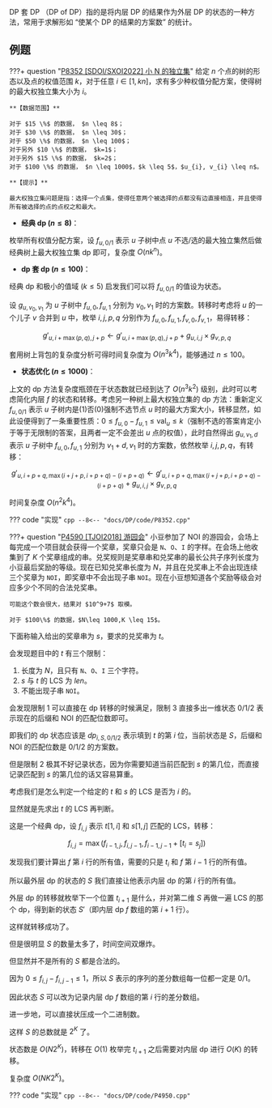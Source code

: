DP 套 DP （DP of DP）指的是将内层 DP 的结果作为外层 DP 的状态的一种方法，常用于求解形如 “使某个 DP 的结果的方案数” 的统计。

## 例题

???+ question "[P8352 [SDOI/SXOI2022] 小 N 的独立集](https://www.luogu.com.cn/problem/P8352)"
    给定 $n$ 个点的树的形态以及点的权值范围 $k$，对于任意 $i \in [1, kn]$，求有多少种权值分配方案，使得树的最大权独立集大小为 $i$。

    **【数据范围】**

    对于 $15 \%$ 的数据， $n \leq 8$；  
    对于 $30 \%$ 的数据， $n \leq 30$；  
    对于 $50 \%$ 的数据， $n \leq 100$；  
    对于另外 $10 \%$ 的数据， $k=1$；  
    对于另外 $15 \%$ 的数据， $k=2$；  
    对于 $100 \%$ 的数据， $n \leq 1000$，$k \leq 5$，$u_{i}, v_{i} \leq n$。

    **【提示】**

    最大权独立集问题是指：选择一个点集，使得任意两个被选择的点都没有边直接相连，并且使得所有被选择的点的点权之和最大。

+ **经典 dp ($n \leq 8$)**：

枚举所有权值分配方案，设 $f_{u,0/1}$ 表示 $u$ 子树中点 $u$ 不选/选的最大独立集然后做经典树上最大权独立集 dp 即可，复杂度 $O(nk^n)$。

+ **dp 套 dp ($n \leq 100$)**：

经典 dp 和极小的值域 ($k \leq 5$) 启发我们可以将 $f_{u,0/1}$ 的值设为状态。

设 $g_{u,v_0,v_1}$ 为 $u$ 子树中 $f_{u,0}, f_{u,1}$ 分别为 $v_0, v_1$ 时的方案数。转移时考虑将 $u$ 的一个儿子 $v$ 合并到 $u$ 中，枚举 $i, j, p, q$ 分别作为 $f_{u,0}, f_{u,1}, f_{v,0}, f_{v,1}$，易得转移：

$$
g'_{u,i+\max(p,q),j+p} \leftarrow g'_{u,i+\max(p,q),j+p} + g_{u,i,j} \times g_{v,p,q}
$$

套用树上背包的复杂度分析可得时间复杂度为 $O(n^3k^4)$，能够通过 $n \leq 100$。

+ **状态优化 ($n \leq 1000$)**：

上文的 dp 方法复杂度瓶颈在于状态数就已经到达了 $O(n^3k^2)$ 级别，此时可以考虑简化内层 $f$ 的状态和转移。考虑另一种树上最大权独立集的 dp 方法：重新定义 $f_{u,0/1}$ 表示 $u$ 子树内是$(1)$否$(0)$强制不选节点 $u$ 时的最大方案大小，转移显然，如此设便得到了一条重要性质：$0 \leq f_{u,0} - f_{u,1} \leq \text{val}_u \leq k$（强制不选的答案肯定小于等于无限制的答案，且两者一定不会差出 $u$ 点的权值），此时自然得出 $g_{u,v_1,d}$ 表示 $u$ 子树中 $f_{u,0}, f_{u,1}$ 分别为 $v_1 + d, v_1$ 时的方案数，依然枚举 $i, j, p, q$，有转移：

$$
g'_{u,i+p+q,\max(i+j+p,i+p+q)-(i+p+q)} \leftarrow g'_{u,i+p+q,\max(i+j+p,i+p+q)-(i+p+q)} + g_{u,i,j} \times g_{v,p,q}
$$

时间复杂度 $O(n^2k^4)$。

??? code "实现"
    ```cpp
    --8<-- "docs/DP/code/P8352.cpp"
    ```

???+ question "[P4590 [TJOI2018] 游园会](https://www.luogu.com.cn/problem/P4590)"
    小豆参加了 NOI 的游园会，会场上每完成一个项目就会获得一个奖章，奖章只会是 $\texttt{N}$、$\texttt{O}$、$\texttt{I}$ 的字样。在会场上他收集到了 $K$ 个奖章组成的串。兑奖规则是奖章串和兑奖串的最长公共子序列长度为小豆最后奖励的等级。现在已知兑奖串长度为 $N$，并且在兑奖串上不会出现连续三个奖章为 $\texttt{NOI}$，即奖章中不会出现子串 $\texttt{NOI}$。现在小豆想知道各个奖励等级会对应多少个不同的合法兑奖串。

    可能这个数会很大，结果对 $10^9+7$ 取模。

    对于 $100\%$ 的数据，$N\leq 1000,K \leq 15$。

下面称输入给出的奖章串为 $s$，要求的兑奖串为 $t$。

会发现题目中的 $t$ 有三个限制：

1. 长度为 $N$，且只有 $\texttt{N}$、$\texttt{O}$、$\texttt{I}$ 三个字符。
2. $s$ 与 $t$ 的 LCS 为 $len$。
3. 不能出现子串 $\texttt{NOI}$。

会发现限制 1 可以直接在 dp 转移的时候满足，限制 3 直接多出一维状态 $0/1/2$ 表示现在的后缀和 NOI 的匹配位数即可。

即我们的 dp 状态应该是 $dp_{i,S,0/1/2}$ 表示填到 $t$ 的第 $i$ 位，当前状态是 $S$，后缀和 NOI 的匹配位数是 $0/1/2$ 的方案数。

但是限制 2 极其不好记录状态，因为你需要知道当前匹配到 $s$ 的第几位，而直接记录匹配到 $s$ 的第几位的话又容易算重。

考虑我们是怎么判定一个给定的 $t$ 和 $s$ 的 LCS 是否为 $i$ 的。

显然就是先求出 $t$ 的 LCS 再判断。

这是一个经典 dp，设 $f_{i,j}$ 表示 $t[1,i]$ 和 $s[1,j]$ 匹配的 LCS，转移：

$$
f_{i,j} = \max(f_{i-1,j}, f_{i,j-1}, f_{i-1,j-1} + [t_i = s_j])
$$

发现我们要计算出 $f$ 第 $i$ 行的所有值，需要的只是 $t_i$ 和 $f$ 第 $i-1$ 行的所有值。

所以最外层 dp 的状态的 $S$ 我们直接让他表示内层 dp 的第 $i$ 行的所有值。

外层 dp 的转移就枚举下一个位置 $t_{i+1}$ 是什么，并对第二维 $S$ 再做一遍 LCS 的那个 dp，得到新的状态 $S'$（即内层 dp $f$ 数组的第 $i+1$ 行）。

这样就转移成功了。

但是很明显 $S$ 的数量太多了，时间空间双爆炸。

但显然并不是所有的 $S$ 都是合法的。

因为 $0 \leq f_{i,j} - f_{i,j-1} \leq 1$，所以 $S$ 表示的序列的差分数组每一位都一定是 0/1。

因此状态 $S$ 可以改为记录内层 dp $f$ 数组的第 $i$ 行的差分数组。

进一步地，可以直接状压成一个二进制数。

这样 $S$ 的总数就是 $2^K$ 了。

状态数是 $O(N2^K)$，转移在 $O(1)$ 枚举完 $t_{i+1}$ 之后需要对内层 dp 进行 $O(K)$ 的转移。

复杂度 $O(NK2^K)$。

??? code "实现"
    ```cpp
    --8<-- "docs/DP/code/P4950.cpp"
    ```